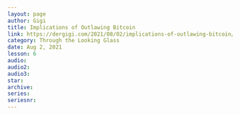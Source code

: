 ```yaml
---
layout: page
author: Gigi
title: Implications of Outlawing Bitcoin
link: https://dergigi.com/2021/08/02/implications-of-outlawing-bitcoin/
category: Through the Looking Glass
date: Aug 2, 2021
lesson: 6
audio: 
audio2: 
audio3: 
star: 
archive: 
series: 
seriesnr: 
---
```

